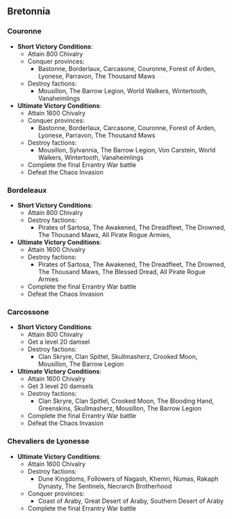 ## Bretonnia

### Couronne

* **Short Victory Conditions**:
	* Attain 800 Chivalry
	* Conquer provinces:
	    * Bastonne, Borderlaux, Carcasone, Couronne, Forest of Arden, Lyonese, Parravon, The Thousand Maws
	* Destroy factions: 
	    * Mousillon, The Barrow Legion, World Walkers, Wintertooth, Vanaheimlings
* **Ultimate Victory Conditions**:
	* Attain 1600 Chivalry
	* Conquer provinces:
	    * Bastonne, Borderlaux, Carcasone, Couronne, Forest of Arden, Lyonese, Parravon, The Thousand Maws
	* Destroy factions: 
	    * Mousillon, Sylvannia, The Barrow Legion, Von Carstein, World Walkers, Wintertooth, Vanaheimlings
	* Complete the final Errantry War battle
    * Defeat the Chaos Invasion

### Bordeleaux

* **Short Victory Conditions**:
	* Attain 800 Chivalry
	* Destroy factions:
	    * Pirates of Sartosa, The Awakened, The Dreadfleet, The Drowned, The Thousand Maws, All Pirate Rogue Armies, 
* **Ultimate Victory Conditions**:
	* Attain 1600 Chivalry
	* Destroy factions:
	    * Pirates of Sartosa, The Awakened, The Dreadfleet, The Drowned, The Thousand Maws, The Blessed Dread, 
	    All Pirate Rogue Armies
	* Complete the final Errantry War battle
    * Defeat the Chaos Invasion

### Carcossone

* **Short Victory Conditions**:
	* Attain 800 Chivalry
    * Get a level 20 damsel
	* Destroy factions:
	    - Clan Skryre, Clan Spittel, Skullmasherz, Crooked Moon, Mousillon, The Barrow Legion
* **Ultimate Victory Conditions**:
	* Attain 1600 Chivalry
	* Get 3 level 20 damsels
	* Destroy factions:
	    - Clan Skryre, Clan Spittel, Crooked Moon, The Blooding Hand, Greenskins, Skullmasherz, Mousillon, The Barrow 
	    Legion
	* Complete the final Errantry War battle
    * Defeat the Chaos Invasion

### Chevaliers de Lyonesse

* **Ultimate Victory Conditions**:
	* Attain 1600 Chivalry
	* Destroy factions:
	    * Dune Kingdoms, Followers of Nagash, Khemri, Numas, Rakaph Dynasty, The Sentinels, Necrarch Brotherhood
	* Conquer provinces:
	    * Coast of Araby, Great Desert of Araby, Southern Desert of Araby
	* Complete the final Errantry War battle

